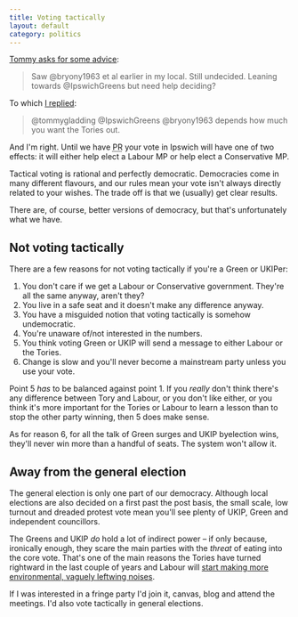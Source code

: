 ```yaml
---
title: Voting tactically
layout: default
category: politics
---
```


[Tommy asks for some advice](https://twitter.com/tommygladding/status/560573595790098432):

> Saw @bryony1963 et al earlier in my local. Still undecided. Leaning towards @IpswichGreens but need help deciding?

To which [I replied](https://twitter.com/leonpaternoster/status/560693931474976769):

> @tommygladding @IpswichGreens @bryony1963 depends how much you want the Tories out.

And I'm right. Until we have <abbr title="Proportional represenation">PR</abbr> your vote in Ipswich will have one of two effects: it will either help elect a Labour MP or help elect a Conservative MP.

Tactical voting is rational and perfectly democratic. Democracies come in many different flavours, and our rules mean your vote isn't always directly related to your wishes. The trade off is that we (usually) get clear results.

There are, of course, better versions of democracy, but that's unfortunately what we have.

## Not voting tactically

There are a few reasons for not voting tactically if you're a Green or UKIPer:

1. You don't care if we get a Labour or Conservative government. They're all the same anyway, aren't they?
2. You live in a safe seat and it doesn't make any difference anyway.
3. You have a misguided notion that voting tactically is somehow undemocratic.
4. You're unaware of/not interested in the numbers.
5. You think voting Green or UKIP will send a message to either Labour or the Tories.
6. Change is slow and you'll never become a mainstream party unless you use your vote.

Point 5 _has_ to be balanced against point 1. If you _really_ don't think there's any difference between Tory and Labour, or you don't like either, or you think it's more important for the Tories or Labour to learn a lesson than to stop the other party winning, then 5 does make sense.

As for reason 6, for all the talk of Green surges and UKIP byelection wins, they'll never win more than a handful of seats. The system won't allow it.

## Away from the general election

The general election is only one part of our democracy. Although local elections are also decided on a first past the post basis, the small scale, low turnout and dreaded protest vote mean you'll see plenty of UKIP, Green and independent councillors.

The Greens and UKIP _do_ hold a lot of indirect power &#8211; if only because, ironically enough, they scare the main parties with the _threat_ of eating into the core vote. That's one of the main reasons the Tories have turned rightward in the last couple of years and Labour will [start making more environmental, vaguely leftwing  noises](http://www.theguardian.com/commentisfree/2015/jan/22/labour-green-surge-renationalise-railways-living-wage-pr-referendum).

If I was interested in a fringe party I'd join it, canvas, blog and attend the meetings. I'd also vote tactically in general elections.
